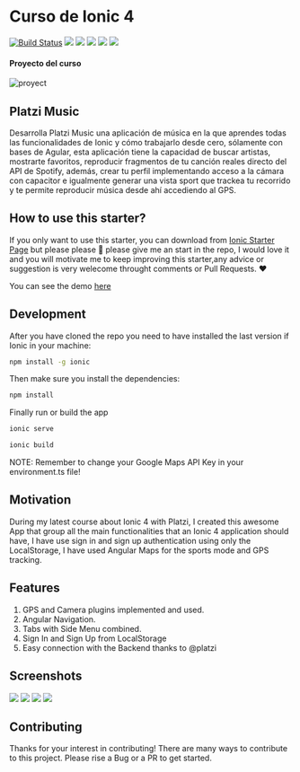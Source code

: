 # Curso de Ionic 4

[![Build Status](https://travis-ci.org/seagomezar/Ionic4-Music-Starter.svg?branch=master)](https://travis-ci.org/seagomezar/Ionic4-Music-Starter)
![](https://img.shields.io/github/stars/seagomezar/Ionic4-Music-Starter)
![](https://img.shields.io/github/forks/seagomezar/Ionic4-Music-Starter)
![](https://img.shields.io/github/tag/seagomezar/Ionic4-Music-Starter)
![](https://img.shields.io/github/release/seagomezar/Ionic4-Music-Starter)
![](https://img.shields.io/github/issues/seagomezar/Ionic4-Music-Starter)

#### Proyecto del curso

![proyect](https://static.platzi.com/media/landing-projects/Proyecto-Ionic.png)

## Platzi Music
Desarrolla Platzi Music una aplicación de música en la que aprendes todas las funcionalidades de Ionic y cómo trabajarlo desde cero, sólamente con bases de Agular, esta aplicación tiene la capacidad de buscar artistas, mostrarte favoritos, reproducir fragmentos de tu canción reales directo del API de Spotify, además, crear tu perfil implementando acceso a la cámara con capacitor e igualmente generar una vista sport que trackea tu recorrido y te permite reproducir música desde ahí accediendo al GPS.

## How to use this starter?

If you only want to use this starter, you can download from [Ionic Starter Page](https://market.ionicframework.com/starters/ionic4-music-starter) but please please 🙏 please give me an start in the repo, I would love it and you will motivate me to keep improving this starter,any advice or suggestion is very welecome throught comments or Pull Requests. ❤️

You can see the demo [here](https://seagomezar.github.io/Ionic4-Music-Starter/)

## Development

After you have cloned the repo you need to have installed the last version if Ionic in your machine:

```sh
npm install -g ionic
```

Then make sure you install the dependencies:

```sh
npm install
```

Finally run or build the app

```sh
ionic serve
```

```sh
ionic build
```

NOTE: Remember to change your Google Maps API Key in your environment.ts file!

## Motivation

During my latest course about Ionic 4 with Platzi, I created this awesome App that group all the main functionalities that an Ionic 4 application should have, I have use sign in and sign up authentication using only the LocalStorage, I have used Angular Maps for the sports mode and GPS tracking.

## Features

1. GPS and Camera plugins implemented and used.
2. Angular Navigation.
3. Tabs with Side Menu combined.
4. Sign In and Sign Up from LocalStorage
5. Easy connection with the Backend thanks to @platzi

## Screenshots

![](https://s3.amazonaws.com/ionic-marketplace/ionic4-music-starter/screenshot_1.png)
![](https://s3.amazonaws.com/ionic-marketplace/ionic4-music-starter/screenshot_2.png)
![](https://s3.amazonaws.com/ionic-marketplace/ionic4-music-starter/screenshot_3.png)
![](https://s3.amazonaws.com/ionic-marketplace/ionic4-music-starter/screenshot_4.png)

## Contributing

Thanks for your interest in contributing! There are many ways to contribute to this project.
Please rise a Bug or a PR to get started.
